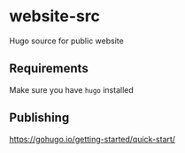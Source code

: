 # website-src
Hugo source for public website


## Requirements
Make sure you have `hugo` installed []()

## Publishing
https://gohugo.io/getting-started/quick-start/
